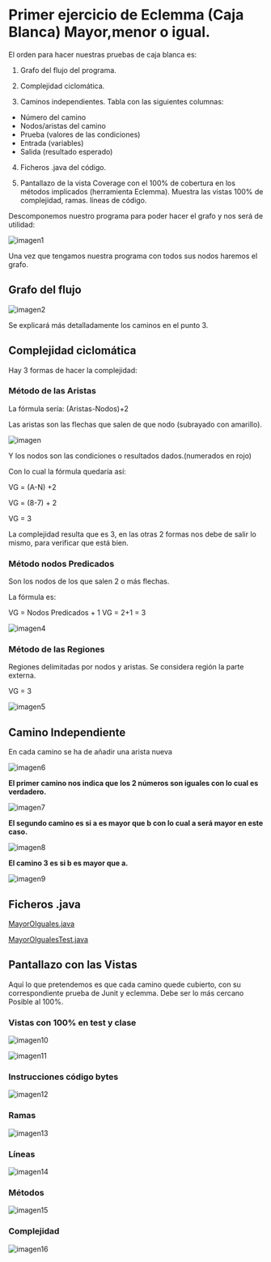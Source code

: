 # Primer ejercicio de Eclemma (Caja Blanca) Mayor,menor o igual.

El orden para hacer nuestras pruebas de caja blanca es: 

1. Grafo del flujo del programa.
   
2. Complejidad ciclomática.
   
3. Caminos independientes. Tabla con las siguientes columnas:
 - Número del camino
 - Nodos/aristas del camino
 - Prueba (valores de las condiciones)
 - Entrada (variables)
 - Salida (resultado esperado)

4. Ficheros .java del código.
   
5. Pantallazo de la vista Coverage con el 100% de cobertura en los métodos implicados (herramienta Eclemma). Muestra las vistas 100% de complejidad, ramas. líneas de código.

Descomponemos nuestro programa para poder hacer el grafo y nos será de utilidad:

![imagen1](img/img1.PNG)

Una vez que tengamos nuestra programa con todos sus nodos haremos el grafo.

## Grafo del flujo

![imagen2](img/img2.PNG)

Se explicará más detalladamente los caminos en el punto 3.

## Complejidad ciclomática

Hay 3 formas de hacer la complejidad:

### Método de las Aristas

La fórmula sería: (Aristas-Nodos)+2

Las aristas son las flechas que salen de que nodo (subrayado con amarillo).

![imagen](img/img3.PNG)

Y los nodos son las condiciones o resultados dados.(numerados en rojo)

Con lo cual la fórmula quedaría así:

VG = (A-N) +2

VG = (8-7) + 2

VG = 3

La complejidad resulta que es 3, en las otras 2 formas nos debe de salir lo mismo, para verificar que está bien.

### Método nodos Predicados

Son los nodos de los que salen 2 o más flechas.

La fórmula es:

VG = Nodos Predicados + 1
VG = 2+1 = 3

![imagen4](img/img4.PNG)

### Método de las Regiones

Regiones delimitadas por nodos y aristas. Se considera región la parte externa.

VG = 3

![imagen5](img/img5.PNG)

## Camino Independiente

En cada camino se ha de añadir una arista nueva 

![imagen6](img/img6.PNG)

**El primer camino nos indica que los 2 números son iguales con lo cual es verdadero.**

![imagen7](img/img7.PNG)

**El segundo camino es si a es mayor que b con lo cual a será mayor en este caso.**

![imagen8](img/img8.PNG)

**El camino 3 es si b es mayor que a.**

![imagen9](img/img9.PNG)

## Ficheros .java

[MayorOIguales.java](../src/mayorOIguales/MayorOIguales.java)

[MayorOIgualesTest.java](../src/mayorOIguales/MayorOIgualesTest.java)

## Pantallazo con las Vistas

Aquí lo que pretendemos es que cada camino quede cubierto, con su correspondiente prueba de Junit y eclemma. Debe ser lo más cercano Posible al 100%.


### Vistas con 100% en test y clase

![imagen10](img/img10.PNG)

![imagen11](img/img11.PNG)

### Instrucciones código bytes

![imagen12](img/img12.PNG)

### Ramas

![imagen13](img/img13.PNG)

### Líneas

![imagen14](img/img14.PNG)

### Métodos

![imagen15](img/img15.PNG)

### Complejidad

![imagen16](img/img16.PNG)
